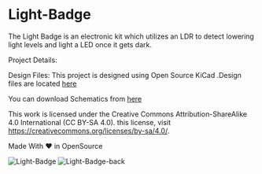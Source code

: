 # Light-Badge
The Light Badge is an electronic kit which  utilizes an LDR to detect lowering light levels and light a LED once it gets dark. 

Project Details:

Design Files: This project is designed using Open Source KiCad .Design files are located [here](https://github.com/tinkererway/Light-Badge/tree/master/Design%20Files)

You can download Schematics from [here](https://github.com/tinkererway/Light-Badge/tree/master/Schematics)

This work is licensed under the Creative Commons Attribution-ShareAlike 4.0 International (CC BY-SA 4.0). this license, visit https://creativecommons.org/licenses/by-sa/4.0/.

Made With ❤ in OpenSource

![Light-Badge](https://user-images.githubusercontent.com/26376366/74119418-55f5fd80-4be5-11ea-9ce7-dc822b9cd3dc.jpg)
![Light-Badge-back](https://user-images.githubusercontent.com/26376366/74119423-5abab180-4be5-11ea-8dbc-a68cdd61dc74.jpg)

